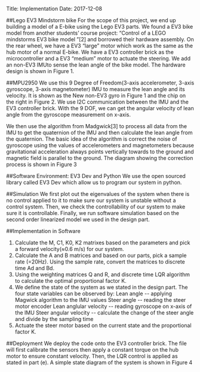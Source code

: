 Title: Implementation
Date: 2017-12-08

##Lego EV3 Mindstorm bike
For the scope of this project, we end up building a model of a E-bike using the Lego EV3 parts. We found a EV3 bike model from another students’ course project: “Control of a LEGO mindstorms EV3 bike model ”[2] and borrowed their hardware assembly. On the rear wheel, we have a EV3 “large” motor which work as the same as the hub motor of a normal E-bike. We have a EV3 controller brick as the microcontroller and a EV3 “medium” motor to actuate the steering. We add an non-EV3 IMUto sense the lean angle of the bike model. The hardware design is shown in Figure 1.

##MPU2950
We use this 9 Degree of Freedom(3-axis accelerometer, 3-axis gyroscope, 3-axis magnetometer) IMU to measure the lean angle and its velocity. It is shown as the New non-EV3 gyro in Figure 1 and the chip on the right in Figure 2. We use I2C communication between the IMU and the EV3 controller brick. With the 9 DOF, we can get the angular velocity of lean angle from the gyroscope measurement on x-axis.

We then use the algorithm from Madgwick[3] to process all data from the IMU to get the quaternion of the IMU and then calculate the lean angle from the quaternion. The basic idea of the algorithm is correct the noise of gyroscope using the values of accelerometers and magnetometers because gravitational acceleration always points vertically towards to the ground and magnetic field is parallel to the ground. The diagram showing the correction process is shown in Figure 3

##Software Environment: EV3 Dev and Python
We use the open sourced library called EV3 Dev which allow us to program our system in python. 

##Simulation
We first plot out the eigenvalues of the system when there is no control applied to it to make sure our system is unstable without a control system. Then, we check the controllability of our system to make sure it is controllable. Finally, we run software simulation based on the second order linearized model we used in the design part.

##Implementation in Software
1. Calculate the M, C1, K0, K2 matrixes based on the parameters and pick a
   forward velocity(≈0.6 m/s) for our system.
2. Calculate the A and B matrices and based on our parts, pick a sample rate
   (=20Hz). Using the sample rate, convert the matrices to discrete time Ad and
   Bd.
3. Using the weighting matrices Q and R, and discrete time LQR algorithm to
   calculate the optimal proportional factor K.
4. We define the state of the system as we stated in the design part. The four
   state variables can be observed by:
   Lean angle -- applying Magwick algorithm to the IMU values
   Steer angle -- reading the steer motor encoder
   Lean anglular velocity -- reading gyroscope on x-axis of the IMU
   Steer angular velocity -- calculate the change of the steer angle and divide
   by the sampling time
5. Actuate the steer motor based on the current state and the proportional
   factor K.

##Deployment
We deploy the code onto the EV3 controller brick. The file will first calibrate the sensors then apply a constant torque on the hub motor to ensure constant velocity. Then, the LQR control is applied as stated in part (e). A simple state diagram of the system is shown in Figure 4
